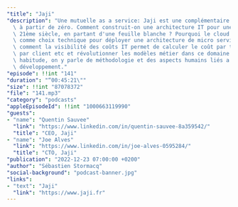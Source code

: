```yaml
---
"title": "Jaji"
"description": "Une mutuelle as a service: Jaji est une complémentaire santé construite\
  \ à partir de zéro. Comment construit-on une architecture IT pour une mutuelle au\
  \ 21ème siècle, en partant d'une feuille blanche ? Pourquoi le cloud AWS s'est imposé\
  \ comme choix technique pour déployer une architecture de micro services ?  Et surtout,\
  \ comment la visibilité des coûts IT permet de calculer le coût par transaction,\
  \ par client etc et révolutionner les modèles métier dans ce domaine. Comme à mon\
  \ habitude, on y parle de méthodologie et des aspects humains liés a ce type de\
  \ développement."
"episode": !!int "141"
"duration": "“00:45:21\""
"size": !!int "87078372"
"file": "141.mp3"
"category": "podcasts"
"appleEpisodeId": !!int "1000663119990"
"guests":
- "name": "Quentin Sauvee"
  "link": "https://www.linkedin.com/in/quentin-sauvee-8a359542/"
  "title": "CEO, Jaji"
- "name": "Joe Alves"
  "link": "https://www.linkedin.com/in/joe-alves-0595284/"
  "title": "CTO, Jaji"
"publication": "2022-12-23 07:00:00 +0200"
"author": "Sébastien Stormacq"
"social-background": "podcast-banner.jpg"
"links":
- "text": "Jaji"
  "link": "https://www.jaji.fr"
---
```

